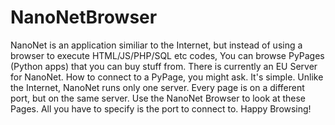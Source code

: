# NanoNetBrowser
NanoNet is an application similiar to the Internet, but instead         of using a browser to execute HTML/JS/PHP/SQL etc codes, You can         browse PyPages (Python apps) that you can buy stuff from.         There is currently an EU Server for NanoNet. How to connect to a         PyPage, you might ask. It's simple. Unlike the Internet, NanoNet         runs only one server. Every page is on a different port, but on the         same server. Use the NanoNet Browser to look at these Pages. All you         have to specify is the port to connect to. Happy Browsing!
